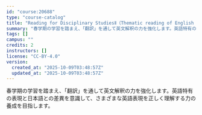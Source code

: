 ```yaml
---
id: "course:20688"
type: "course-catalog"
title: "Reading for Disciplinary StudiesⅡ（Thematic reading of English texts from the perspective of translation） ／READING FOR DISCIPLINARY STUDIES II"
summary: "春学期の学習を踏まえ、「翻訳」を通して英文解釈の力を強化します。英語特有の表現と日本語との差異を意識して、さまざまな英語表現を正しく理解する力の養成を目指します。"
tags: []
campus: ""
credits: 2
instructors: []
license: "CC-BY-4.0"
version:
  created_at: "2025-10-09T03:48:57Z"
  updated_at: "2025-10-09T03:48:57Z"
---
```

春学期の学習を踏まえ、「翻訳」を通して英文解釈の力を強化します。英語特有の表現と日本語との差異を意識して、さまざまな英語表現を正しく理解する力の養成を目指します。
